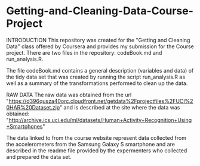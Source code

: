 Getting-and-Cleaning-Data-Course-Project
========================================
INTRODUCTION
This repository was created for the "Getting and Cleaning Data" class offered by Coursera and provides my submission for the Course project.  There are two files in the repository:  codeBook.md and run_analysis.R.

The file codeBook.md contains a general description (variables and data) of the tidy data set that was created by running the script run_analysis.R as well as a summary of the transformations performed to clean up the data.

RAW DATA
The raw data was obtained from the url "https://d396qusza40orc.cloudfront.net/getdata%2Fprojectfiles%2FUCI%20HAR%20Dataset.zip" and is described at the site where the data was obtained:  "http://archive.ics.uci.edu/ml/datasets/Human+Activity+Recognition+Using+Smartphones"

The data linked to from the course website represent data collected from the accelerometers from the Samsung Galaxy S smartphone and are described in the readme file provided by the expermenters who collected and prepared the data set.
